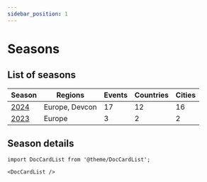 ```yaml
---
sidebar_position: 1
---
```


# Seasons

## List of seasons

| Season | Regions | Events | Countries | Cities |
| --- | --- | --- | --- | --- |
| [2024](./2024) | Europe, Devcon | 17 | 12 | 16 |
| [2023](./2023) | Europe | 3 | 2 | 2 |

## Season details

```mdx-code-block
import DocCardList from '@theme/DocCardList';

<DocCardList />
```